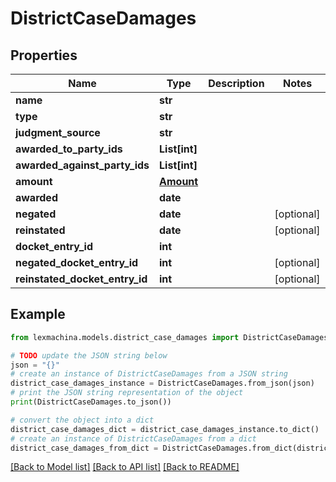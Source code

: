 # DistrictCaseDamages


## Properties

Name | Type | Description | Notes
------------ | ------------- | ------------- | -------------
**name** | **str** |  | 
**type** | **str** |  | 
**judgment_source** | **str** |  | 
**awarded_to_party_ids** | **List[int]** |  | 
**awarded_against_party_ids** | **List[int]** |  | 
**amount** | [**Amount**](Amount.md) |  | 
**awarded** | **date** |  | 
**negated** | **date** |  | [optional] 
**reinstated** | **date** |  | [optional] 
**docket_entry_id** | **int** |  | 
**negated_docket_entry_id** | **int** |  | [optional] 
**reinstated_docket_entry_id** | **int** |  | [optional] 

## Example

```python
from lexmachina.models.district_case_damages import DistrictCaseDamages

# TODO update the JSON string below
json = "{}"
# create an instance of DistrictCaseDamages from a JSON string
district_case_damages_instance = DistrictCaseDamages.from_json(json)
# print the JSON string representation of the object
print(DistrictCaseDamages.to_json())

# convert the object into a dict
district_case_damages_dict = district_case_damages_instance.to_dict()
# create an instance of DistrictCaseDamages from a dict
district_case_damages_from_dict = DistrictCaseDamages.from_dict(district_case_damages_dict)
```
[[Back to Model list]](../README.md#documentation-for-models) [[Back to API list]](../README.md#documentation-for-api-endpoints) [[Back to README]](../README.md)


